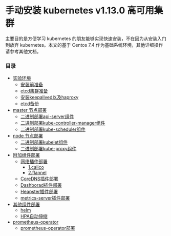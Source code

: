 # 手动安装 kubernetes v1.13.0 高可用集群


   主要目的是方便学习 kubernetes 的朋友能够实现快速安装，不在因为从安装入门到放弃 kubernetes。本文的基于 Centos 7.4 作为基础系统环境，其他详细操作请参考其他文档。

### 目录
* [实验环境]()
    * [安装前准备](./01.基础环境准备.md)
    * [etcd集群准备](./02.创建etcd集群.md)
    * [安装keepalived以及haproxy](./03.keepalived+haproxy负载.md)
    * [etcd备份](./ops/etcd/etcd_cluster_backup_recovery.md)
* [master 节点部署]()
    * [二进制部署api-server组件](./04.kube-apiserver.md)
    * [二进制部署kube-controller-manager组件](./05.kube-controller-manager.md)
    * [二进制部署kube-scheduler组件](./06.kube-scheduler.md)
* [node 节点部署]()
    * [二进制部署kubelet组件](./07.kubelet-node部署.md)
    * [二进制部署kube-proxy组件](./08.kube-proxy部署.md)
* [附加组件部署]( )
    * [网络插件部署](二选一)
      * [1.calico](./09-1.calico网络设置.md)
      * [2.flannel](./09-2.flannel网络设置.md)
    * [CoreDNS插件部署](./10.coredns.md)
    * [Dashborad插件部署](./11.dashboard.md)
    * [Heapster插件部署](./12.heapster.md)
    * [metrics-server插件部署](./13.metrics-server.md)
* [其他组件部署]( )
    * [helm](./15.helm安装部署.md)
    * [HPA自动伸缩](./14.hpa.md)
* [prometheus-operator]( )
    * [prometheus-operator部署](./16.通过helm部署prometheusoperator监控.md)
